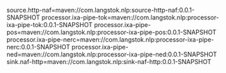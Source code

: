 source.http-naf=maven://com.langstok.nlp:source-http-naf:0.0.1-SNAPSHOT
processor.ixa-pipe-tok=maven://com.langstok.nlp:processor-ixa-pipe-tok:0.0.1-SNAPSHOT
processor.ixa-pipe-pos=maven://com.langstok.nlp:processor-ixa-pipe-pos:0.0.1-SNAPSHOT
processor.ixa-pipe-nerc=maven://com.langstok.nlp:processor-ixa-pipe-nerc:0.0.1-SNAPSHOT
processor.ixa-pipe-ned=maven://com.langstok.nlp:processor-ixa-pipe-ned:0.0.1-SNAPSHOT
sink.naf-http=maven://com.langstok.nlp:sink-naf-http:0.0.1-SNAPSHOT
